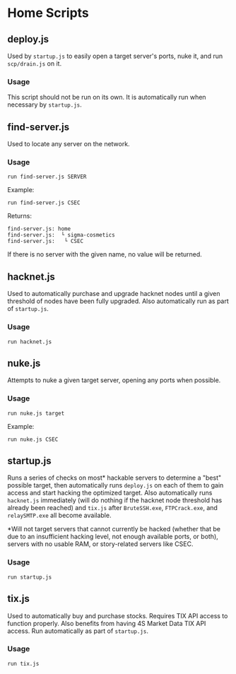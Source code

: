# Home Scripts
## deploy.js
Used by `startup.js` to easily open a target server's ports, nuke it, and run `scp/drain.js` on it.
### Usage
This script should not be run on its own. It is automatically run when necessary by `startup.js`.
## find-server.js
Used to locate any server on the network.
### Usage
`run find-server.js SERVER`

Example:

`run find-server.js CSEC`

Returns:

```Running script with 1 thread(s), pid 25 and args: ["CSEC"].
find-server.js: home
find-server.js:  └ sigma-cosmetics
find-server.js:   └ CSEC
```

If there is no server with the given name, no value will be returned.
## hacknet.js
Used to automatically purchase and upgrade hacknet nodes until a given threshold of nodes have been fully upgraded. Also automatically run as part of `startup.js`.
### Usage
`run hacknet.js`
## nuke.js
Attempts to nuke a given target server, opening any ports when possible.
### Usage
`run nuke.js target`

Example:

`run nuke.js CSEC`
## startup.js
Runs a series of checks on most* hackable servers to determine a "best" possible target, then automatically runs `deploy.js` on each of them to gain access and start hacking the optimized target. Also automatically runs `hacknet.js` immediately (will do nothing if the hacknet node threshold has already been reached) and `tix.js` after `BruteSSH.exe`, `FTPCrack.exe`, and `relaySMTP.exe` all become available.

*Will not target servers that cannot currently be hacked (whether that be due to an insufficient hacking level, not enough available ports, or both), servers with no usable RAM, or story-related servers like CSEC.

### Usage
`run startup.js`
## tix.js
Used to automatically buy and purchase stocks. Requires TIX API access to function properly. Also benefits from having 4S Market Data TIX API access. Run automatically as part of `startup.js`.
### Usage
`run tix.js`
